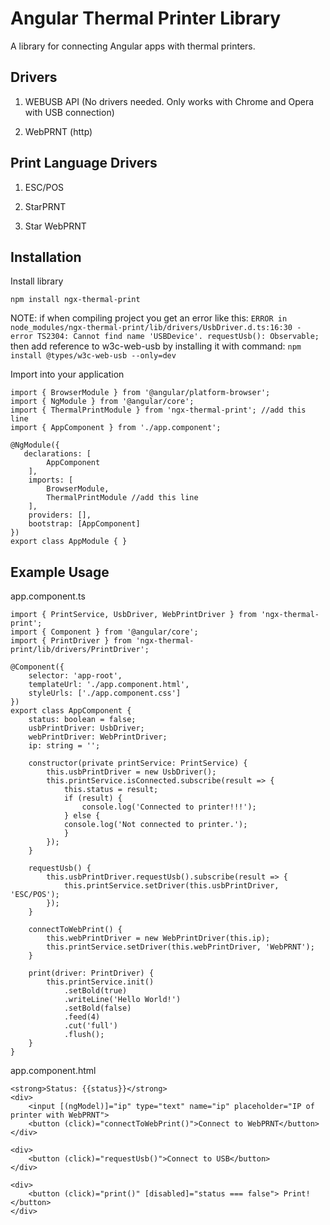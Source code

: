 
# Angular Thermal Printer Library

A library for connecting Angular apps with thermal printers.

## Drivers

1. WEBUSB API (No drivers needed. Only works with Chrome and Opera with USB connection)

2. WebPRNT (http)

## Print Language Drivers

1. ESC/POS

2. StarPRNT

3. Star WebPRNT

## Installation

Install library

`npm install ngx-thermal-print`

NOTE: if when compiling project you get an error like this:
`ERROR in node_modules/ngx-thermal-print/lib/drivers/UsbDriver.d.ts:16:30 - error TS2304: Cannot find name 'USBDevice'. requestUsb(): Observable;`
then add reference to w3c-web-usb by installing it with command: `npm install @types/w3c-web-usb --only=dev`

Import into your application

    import { BrowserModule } from '@angular/platform-browser';
    import { NgModule } from '@angular/core';
    import { ThermalPrintModule } from 'ngx-thermal-print'; //add this line
    import { AppComponent } from './app.component';

    @NgModule({
       declarations: [
            AppComponent
        ],
        imports: [
            BrowserModule,
            ThermalPrintModule //add this line
        ],
        providers: [],
        bootstrap: [AppComponent]
    })
    export class AppModule { }

## Example Usage

app.component.ts

    import { PrintService, UsbDriver, WebPrintDriver } from 'ngx-thermal-print';
    import { Component } from '@angular/core';
    import { PrintDriver } from 'ngx-thermal-print/lib/drivers/PrintDriver';

    @Component({
        selector: 'app-root',
        templateUrl: './app.component.html',
        styleUrls: ['./app.component.css']
    })
    export class AppComponent {
        status: boolean = false;
        usbPrintDriver: UsbDriver;
        webPrintDriver: WebPrintDriver;
        ip: string = '';

        constructor(private printService: PrintService) {
            this.usbPrintDriver = new UsbDriver();
            this.printService.isConnected.subscribe(result => {
                this.status = result;
                if (result) {
                    console.log('Connected to printer!!!');
                } else {
                console.log('Not connected to printer.');
                }
            });
        }

        requestUsb() {
            this.usbPrintDriver.requestUsb().subscribe(result => {
                this.printService.setDriver(this.usbPrintDriver, 'ESC/POS');
            });
        }

        connectToWebPrint() {
            this.webPrintDriver = new WebPrintDriver(this.ip);
            this.printService.setDriver(this.webPrintDriver, 'WebPRNT');
        }

        print(driver: PrintDriver) {
            this.printService.init()
                .setBold(true)
                .writeLine('Hello World!')
                .setBold(false)
                .feed(4)
                .cut('full')
                .flush();
        }
    }

app.component.html

    <strong>Status: {{status}}</strong>
    <div>
        <input [(ngModel)]="ip" type="text" name="ip" placeholder="IP of printer with WebPRNT">
        <button (click)="connectToWebPrint()">Connect to WebPRNT</button>
    </div>

    <div>
        <button (click)="requestUsb()">Connect to USB</button>
    </div>

    <div>
        <button (click)="print()" [disabled]="status === false"> Print!</button>
    </div>
